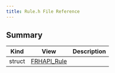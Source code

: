 ```yaml
---
title: Rule.h File Reference
---
```


## Summary
| Kind | View | Description |
|------|------|-------------|
|struct|[FRHAPI_Rule](/unreal-plugins/all/structfrhapi__rule/#structFRHAPI__Rule)||
